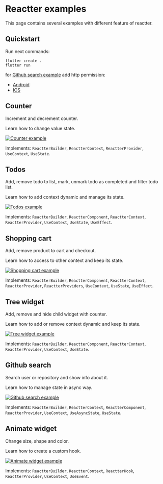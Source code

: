 # Reactter examples

This page contains several examples with different feature of reactter.

## Quickstart

Run next commands:

```shell
flutter create .
flutter run
```

for [Github search example](#github-search) add http permission:

- [Android](https://docs.flutter.dev/development/data-and-backend/networking#android)
- [IOS](https://guides.codepath.com/ios/Internet-Permissions)

## Counter

Increment and decrement counter.

Learn how to change value state.

[![Counter example](https://raw.githubusercontent.com/2devs-team/reactter_assets/main/examples/counter_example.gif)](https://github.com/2devs-team/reactter/tree/master/example/lib/examples/counter)

Implements: `ReactterBuilder`, `ReactterContext`, `ReactterProvider`, `UseContext`, `UseState`.

## Todos

Add, remove todo to list, mark, unmark todo as completed and filter todo list.

Learn how to add context dynamic and manage its state.

[![Todos example](https://raw.githubusercontent.com/2devs-team/reactter_assets/main/examples/todos_example.gif)](https://github.com/2devs-team/reactter/tree/master/example/lib/examples/todos)

Implements: `ReactterBuilder`, `ReactterComponent`, `ReactterContext`, `ReactterProvider`, `UseContext`, `UseState`, `UseEffect`.

## Shopping cart

Add, remove product to cart and checkout.

Learn how to access to other context and keep its state.

[![Shopping cart example](https://raw.githubusercontent.com/2devs-team/reactter_assets/main/examples/cart_example.gif)](https://github.com/2devs-team/reactter/tree/master/example/lib/examples/shopping_cart)

Implements: `ReactterBuilder`, `ReactterComponent`, `ReactterContext`, `ReactterProvider`, `ReactterProviders`, `UseContext`, `UseState`, `UseEffect`.

## Tree widget

Add, remove and hide child widget with counter.

Learn how to add or remove context dynamic and keep its state.

[![Tree widget example](https://raw.githubusercontent.com/2devs-team/reactter_assets/main/examples/tree_example.gif)](https://github.com/2devs-team/reactter/tree/master/example/lib/examples/tree)

Implements: `ReactterBuilder`, `ReactterComponent`, `ReactterContext`, `ReactterProvider`, `UseContext`, `UseState`.

## Github search

Search user or repository and show info about it.

Learn how to manage state in async way.

[![Github search example](https://raw.githubusercontent.com/2devs-team/reactter_assets/main/examples/api_example.gif)](https://github.com/2devs-team/reactter/tree/master/example/lib/examples/api)

Implements: `ReactterBuilder`, `ReactterContext`, `ReactterComponent`, `ReactterProvider`, `UseContext`, `UseAsyncState`, `UseState`.

## Animate widget

Change size, shape and color.

Learn how to create a custom hook.

[![Animate widget example](https://raw.githubusercontent.com/2devs-team/reactter_assets/main/examples/animation_example.gif)](https://github.com/2devs-team/reactter/tree/master/example/lib/examples/animation)

Implements: `ReactterBuilder`, `ReactterContext`, `ReactterHook`, `ReactterProvider`, `UseContext`, `UseEvent`.
